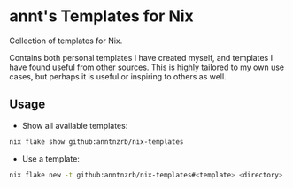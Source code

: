 # annt's Templates for Nix

Collection of templates for Nix.

Contains both personal templates I have created myself, and templates I have
found useful from other sources. This is highly tailored to my own use cases,
but perhaps it is useful or inspiring to others as well.

## Usage

- Show all available templates:

```sh
nix flake show github:anntnzrb/nix-templates
```

- Use a template:

```sh
nix flake new -t github:anntnzrb/nix-templates#<template> <directory>
```
